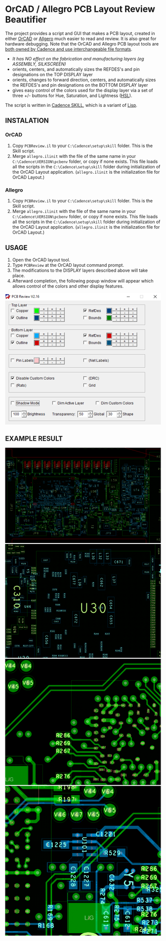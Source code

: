 # OrCAD  / Allegro PCB Layout Review Beautifier 

The project provides a script and GUI that makes a PCB layout, created in either [OrCAD](https://www.orcad.com/) or [Allgero](https://www.cadence.com/en_US/home/tools/pcb-design-and-analysis/pcb-layout/allegro-pcb-designer.html) much easier to read and review. It is also great for hardware debugging.  Note that the OrCAD and Allegro PCB layout tools are [both owned by Cadence and use interchangeable file formats](https://community.cadence.com/cadence_technology_forums/f/pcb-design/22857/orcad-vs-allegro).

* *It has NO effect on the fabrication and manufacturing layers (eg ASSEMBLY, SILKSCREEN)*
* orients, centers, and automatically sizes the REFDES's and pin designations on the TOP DISPLAY layer
* orients, changes to forward direction, centers, and automatically sizes the REFDES's and pin designations on the BOTTOM DISPLAY layer
* gives easy control of the colors used for the display layer via a set of three +/- buttons for Hue, Saturation, and Lightness ([HSL](https://en.wikipedia.org/wiki/HSL_and_HSV)).

The script is written in [Cadence SKILL](https://en.wikipedia.org/wiki/Cadence_SKILL), which is a variant of [Lisp](https://en.wikipedia.org/wiki/Lisp_(programming_language)).

## INSTALATION 

### OrCAD

1. Copy `PCBReview.il` to your `C:\Cadence\setup\skill` folder. This is the Skill script.
2. Merge `allegro.ilinit` with the file of the same name in your `C:\Cadence\VERSION\pcbenv` folder, or copy if none exists.  This file loads all the scripts in the `C:\Cadence\setup\skill` folder during initialization of the OrCAD Layout application.  (`allegro.ilinit` is the initialization file for OrCAD Layout.)

### Allegro

1. Copy `PCBReview.il` to your `C:\Cadence\setup\skill` folder. This is the Skill script.
2. Merge `allegro.ilinit` with the file of the same name in your `C:\Cadence\VERSION\pcbenv` folder, or copy if none exists.  This file loads all the scripts in the `C:\Cadence\setup\skill` folder during initialization of the OrCAD Layout application.  (`allegro.ilinit` is the initialization file for OrCAD Layout.)


## USAGE 

1. Open the OrCAD layout tool.
2. Type `PCBReview` at the OrCAD layout command prompt.
3. The modifications to the DISPLAY layers described above will take place.
4. Afterward completion, the following popup window will appear which allows control of the colors and other display features.

![Screen shot of popup window](screenshot.png)

## EXAMPLE RESULT

![example1 of result](example1.png)
![example2 of result](example2.png)
![example3 of result](example3.png)
![example4 of result](example4.png)


